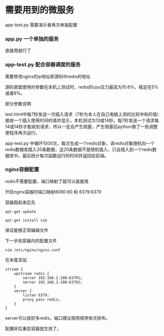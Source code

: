 # 需要用到的微服务

app-test.py 需要演示者再次单独配置



### app.py 一个单独的服务

直接用就行了

### app-test.py 配合容器调度的服务

需要修改nginx的ip地址即源码中redis的地址

源码里面使用的参数在本机上测试时，redis的cpu压力最高为10.6%，稳定在5%或者9%。

部分参数说明

test.html中每7秒发送一次插入请求（7秒为本人在自己电脑上测的比较中和的值）接收一个插入使用时间的值并显示，本机测试为13或14秒。每7秒发送一个请求每14或14秒才能收到请求，所以一定会产生阻塞，产生阻塞后python做了一些调整使程序再次运行。

app-test.py 中循环1000次，每次生成一个redis对象，该redis对象随机向一个redis数据库插入20条数据，这20条数据不是随机插入，只会插入到一个redis数据库中。最后统计每次函数运行的时间并返回给前端。

### nginx容器配置

redis不需要配置，端口映射了就可以直接用

开启nginx容器时端口映射8080:80 和 6379:6379

容器跑起来后先

`apt-get update`

`apt-get install vim`

保证能够正常编辑文件

下一步到容器内的配置文件

`vim /etc/nginx/nginx.conf`

在末尾添加

```
stream {
    upstream redis {
        server 192.168.2.108:63791;
        server 192.168.2.108:63792;
    }
    server {
        listen 6379;
        proxy_pass redis;
    }
}
```

server可以放好多redis，端口建议按照顺序依次排布。

配置好后重启容器就生效了。